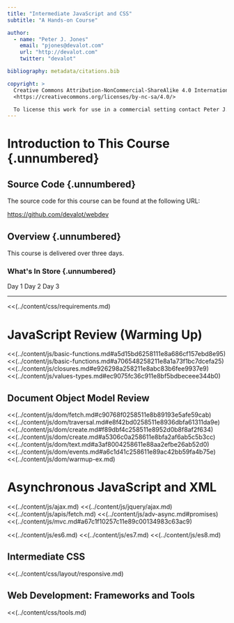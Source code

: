 ```yaml
---
title: "Intermediate JavaScript and CSS"
subtitle: "A Hands-on Course"

author:
  - name: "Peter J. Jones"
    email: "pjones@devalot.com"
    url: "http://devalot.com"
    twitter: "devalot"

bibliography: metadata/citations.bib

copyright: >
  Creative Commons Attribution-NonCommercial-ShareAlike 4.0 International Public License:
  <https://creativecommons.org/licenses/by-nc-sa/4.0/>

  To license this work for use in a commercial setting contact Peter J. Jones.
---
```


# Introduction to This Course {.unnumbered}

## Source Code {.unnumbered}

The source code for this course can be found at the following URL:

<https://github.com/devalot/webdev>

## Overview {.unnumbered}

This course is delivered over three days.

### What's In Store {.unnumbered}

  Day 1                      Day 2              Day 3
  -------------------------  -----------------  ------------------

<!-- ====================================================================== -->
<!-- And now, the content... -->
<!-- ====================================================================== -->

  <<(../content/css/requirements.md)

# JavaScript Review (Warming Up)

<<(../content/js/basic-functions.md#a5d15bd6258111e8a686cf157ebd8e95)
<<(../content/js/basic-functions.md#a706548258211e8a1a73f1bc7dcefa25)
<<(../content/js/closures.md#e926298a258211e8abc83b6fee9937e9)
<<(../content/js/values-types.md#ec9075fc36c911e8bf5bdbeceee344b0)

## Document Object Model Review

<<(../content/js/dom/fetch.md#c90768f0258511e8b89193e5afe59cab)
<<(../content/js/dom/traversal.md#e8f42bd0258511e8936dbfa61311da9e)
<<(../content/js/dom/create.md#f89dbf4c258511e8952d0b8f8af2f634)
<<(../content/js/dom/create.md#a5306c0a258611e8bfa2af6ab5c5b3cc)
<<(../content/js/dom/text.md#a3af8004258611e88aa2efbe26ab52d0)
<<(../content/js/dom/events.md#a6c1d41c258611e89ac42bb59fa4b75e)
<<(../content/js/dom/warmup-ex.md)

# Asynchronous JavaScript and XML

  <<(../content/js/ajax.md)
  <<(../content/js/jquery/ajax.md)
  <<(../content/js/apis/fetch.md)
  <<(../content/js/adv-async.md#promises)
  <<(../content/js/mvc.md#a67c1f10257c11e89c00134983c63ac9)

<!-- * Observables -->

  <<(../content/js/es6.md)
  <<(../content/js/es7.md)
  <<(../content/js/es8.md)

## Intermediate CSS

  <!-- Icons and Web Fonts -->

  <<(../content/css/layout/responsive.md)

  <!-- Grids -->

## Web Development: Frameworks and Tools

  <<(../content/css/tools.md)

<!--
  * Grunt
  * Webpack and Modules
  * Foundation
 -->
